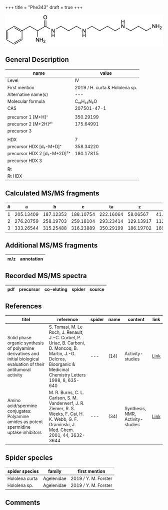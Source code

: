 +++
title = "Phe343"
draft = true
+++

![](/img/Phe343.png)

## General Description

| name                        | value                          |
|-----------------------------|--------------------------------|
| Level                       | IV                             |
| First mention               | 2019 / H. curta & Hololena sp. |
| Alternative name(s)         | ---                            |
| Molecular formula           | C₁₉H₃₅N₅O                      |
| CAS                         | 207501-47-1                    |
|                             |                                |
| precursor 1 [M+H]⁺          | 350.29199                      |
| precursor 2 [M+2H]²⁺        | 175.64991                      |
| precursor 3                 |                                |
|                             |                                |
| HDX                         | 7                              |
| precursor HDX   [d₇-M+D]⁺   | 358.34220                      |
| precursor HDX 2 [d₇-M+2D]²⁺ | 180.17815                      |
| precursor HDX 3             |                                |
|                             |                                |
| Rt                          |                                |
| Rt HDX                      |                                |

## Calculated MS/MS fragments

| # | a         | b         | c         | ta        | z         | y         | tz        |
|---|-----------|-----------|-----------|-----------|-----------|-----------|-----------|
| 1 | 205.13409 | 187.12353 | 188.10754 | 222.16064 | 58.06567  | 41.03912  | 75.09222  |
| 2 | 276.20759 | 258.19703 | 259.18104 | 293.23414 | 129.13917 | 112.11262 | 146.16572 |
| 3 | 333.26544 | 315.25488 | 316.23889 | 350.29199 | 186.19702 | 169.17047 | 203.22357 |

## Additional MS/MS fragments

| m/z       | annotation |
|-----------|------------|

## Recorded MS/MS spectra

| pdf | precursor | co-eluting  | spider    | source                       |
|-----|-----------|-------------|-----------|------------------------------|

## References

| titel                                                                                                                  | reference                                                                                                                                                             | spider | name | content                          | link                                                   |
|------------------------------------------------------------------------------------------------------------------------|-----------------------------------------------------------------------------------------------------------------------------------------------------------------------|--------|------|----------------------------------|--------------------------------------------------------|
| Solid phase organic synthesis of polyamine derivatives and initial biological evaluation of their antitumoral activity | S. Tomasi, M. Le Roch, J. Renault, J.-C. Corbel, P. Uriac, B. Carboni, D. Moncoq, B. Martin, J.-G. Delcros, Bioorganic & Medicinal Chemistry Letters 1998, 8, 635-640 | ---    | (14) | Activity-studies                 | [Link](https://doi.org/10.1016/S0960-894X(98)00086-9)  |
| Amino acid/spermine conjugates: Polyamine amides as potent spermidine uptake inhibitors                                | M. R. Burns, C. L. Carlson, S. M. Vanderwerf, J. R. Ziemer, R. S. Weeks, F. Cai, H. K. Webb, G. F. Graminski, J. Med. Chem. 2001, 44, 3632-3644                       | ---    | (34) | Synthesis, NMR, Activity-studies | [Link](https://pubs.acs.org/doi/abs/10.1021/jm0101040) |

## Spider species

| spider species | family     | first mention        |
|----------------|------------|----------------------|
| Hololena curta | Agelenidae | 2019 / Y. M. Forster |
| Hololena sp.   | Agelenidae | 2019 / Y. M. Forster |

## Comments
